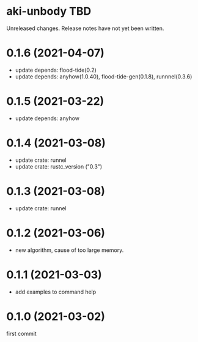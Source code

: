 aki-unbody TBD
===
Unreleased changes. Release notes have not yet been written.

0.1.6 (2021-04-07)
=====

* update depends: flood-tide(0.2)
* update depends: anyhow(1.0.40), flood-tide-gen(0.1.8), runnnel(0.3.6)

0.1.5 (2021-03-22)
=====

* update depends: anyhow

0.1.4 (2021-03-08)
=====

* update crate: runnel
* update crate: rustc_version ("0.3")

0.1.3 (2021-03-08)
=====

* update crate: runnel

0.1.2 (2021-03-06)
=====

* new algorithm, cause of too large memory.

0.1.1 (2021-03-03)
=====

* add examples to command help

0.1.0 (2021-03-02)
=====
first commit

